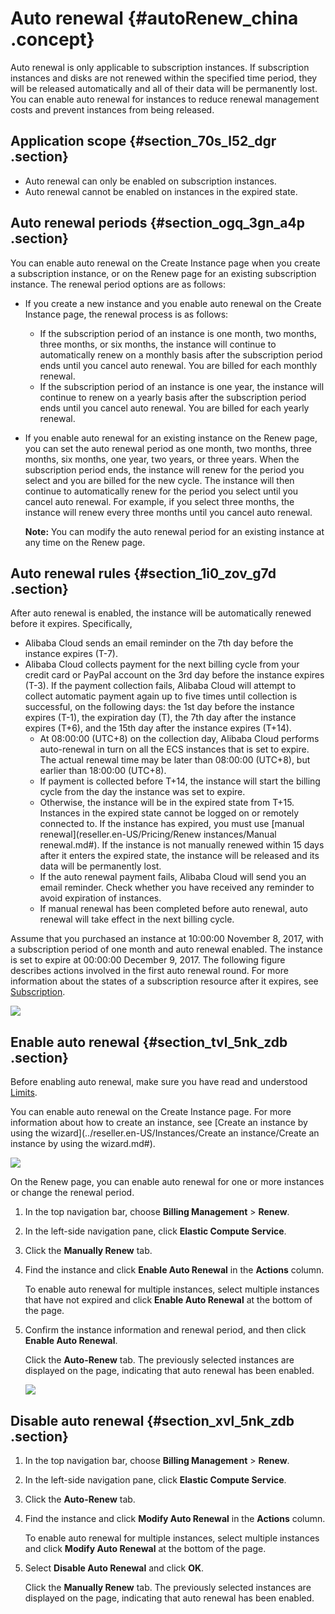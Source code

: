 # Auto renewal {#autoRenew_china .concept}

Auto renewal is only applicable to subscription instances. If subscription instances and disks are not renewed within the specified time period, they will be released automatically and all of their data will be permanently lost. You can enable auto renewal for instances to reduce renewal management costs and prevent instances from being released.

## Application scope {#section_70s_l52_dgr .section}

-   Auto renewal can only be enabled on subscription instances.
-   Auto renewal cannot be enabled on instances in the expired state.

## Auto renewal periods {#section_ogq_3gn_a4p .section}

You can enable auto renewal on the Create Instance page when you create a subscription instance, or on the Renew page for an existing subscription instance. The renewal period options are as follows:

-   If you create a new instance and you enable auto renewal on the Create Instance page, the renewal process is as follows:
    -   If the subscription period of an instance is one month, two months, three months, or six months, the instance will continue to automatically renew on a monthly basis after the subscription period ends until you cancel auto renewal. You are billed for each monthly renewal.
    -   If the subscription period of an instance is one year, the instance will continue to renew on a yearly basis after the subscription period ends until you cancel auto renewal. You are billed for each yearly renewal.
-   If you enable auto renewal for an existing instance on the Renew page, you can set the auto renewal period as one month, two months, three months, six months, one year, two years, or three years. When the subscription period ends, the instance will renew for the period you select and you are billed for the new cycle. The instance will then continue to automatically renew for the period you select until you cancel auto renewal. For example, if you select three months, the instance will renew every three months until you cancel auto renewal.

    **Note:** You can modify the auto renewal period for an existing instance at any time on the Renew page.


## Auto renewal rules {#section_1i0_zov_g7d .section}

After auto renewal is enabled, the instance will be automatically renewed before it expires. Specifically,

-   Alibaba Cloud sends an email reminder on the 7th day before the instance expires \(T-7\).
-   Alibaba Cloud collects payment for the next billing cycle from your credit card or PayPal account on the 3rd day before the instance expires \(T-3\). If the payment collection fails, Alibaba Cloud will attempt to collect automatic payment again up to five times until collection is successful, on the following days: the 1st day before the instance expires \(T-1\), the expiration day \(T\), the 7th day after the instance expires \(T+6\), and the 15th day after the instance expires \(T+14\).
    -   At 08:00:00 \(UTC+8\) on the collection day, Alibaba Cloud performs auto-renewal in turn on all the ECS instances that is set to expire. The actual renewal time may be later than 08:00:00 \(UTC+8\), but earlier than 18:00:00 \(UTC+8\).
    -   If payment is collected before T+14, the instance will start the billing cycle from the day the instance was set to expire.
    -   Otherwise, the instance will be in the expired state from T+15. Instances in the expired state cannot be logged on or remotely connected to. If the instance has expired, you must use [manual renewal](reseller.en-US/Pricing/Renew instances/Manual renewal.md#). If the instance is not manually renewed within 15 days after it enters the expired state, the instance will be released and its data will be permanently lost.
    -   If the auto renewal payment fails, Alibaba Cloud will send you an email reminder. Check whether you have received any reminder to avoid expiration of instances.
    -   If manual renewal has been completed before auto renewal, auto renewal will take effect in the next billing cycle.

Assume that you purchased an instance at 10:00:00 November 8, 2017, with a subscription period of one month and auto renewal enabled. The instance is set to expire at 00:00:00 December 9, 2017. The following figure describes actions involved in the first auto renewal round. For more information about the states of a subscription resource after it expires, see [Subscription](reseller.en-US/Pricing/Subscription.md#).

![](http://static-aliyun-doc.oss-cn-hangzhou.aliyuncs.com/assets/img/9592/156394572947363_en-US.png)

## Enable auto renewal {#section_tvl_5nk_zdb .section}

Before enabling auto renewal, make sure you have read and understood [Limits](#section_70s_l52_dgr).

You can enable auto renewal on the Create Instance page. For more information about how to create an instance, see [Create an instance by using the wizard](../reseller.en-US/Instances/Create an instance/Create an instance by using the wizard.md#).

![](http://static-aliyun-doc.oss-cn-hangzhou.aliyuncs.com/assets/img/9592/156394572947299_en-US.png)

On the Renew page, you can enable auto renewal for one or more instances or change the renewal period.

1.  In the top navigation bar, choose **Billing Management** \> **Renew**.
2.  In the left-side navigation pane, click **Elastic Compute Service**.
3.  Click the **Manually Renew** tab.
4.  Find the instance and click **Enable Auto Renewal** in the **Actions** column.

    To enable auto renewal for multiple instances, select multiple instances that have not expired and click **Enable Auto Renewal** at the bottom of the page.

5.  Confirm the instance information and renewal period, and then click **Enable Auto Renewal**.

    Click the **Auto-Renew** tab. The previously selected instances are displayed on the page, indicating that auto renewal has been enabled.

    ![](http://static-aliyun-doc.oss-cn-hangzhou.aliyuncs.com/assets/img/9592/156394572948712_en-US.png)


## Disable auto renewal {#section_xvl_5nk_zdb .section}

1.  In the top navigation bar, choose **Billing Management** \> **Renew**.
2.  In the left-side navigation pane, click **Elastic Compute Service**.
3.  Click the **Auto-Renew** tab.
4.  Find the instance and click **Modify Auto Renewal** in the **Actions** column.

    To enable auto renewal for multiple instances, select multiple instances and click **Modify Auto Renewal** at the bottom of the page.

5.  Select **Disable Auto Renewal** and click **OK**.

    Click the **Manually Renew** tab. The previously selected instances are displayed on the page, indicating that auto renewal has been enabled.


